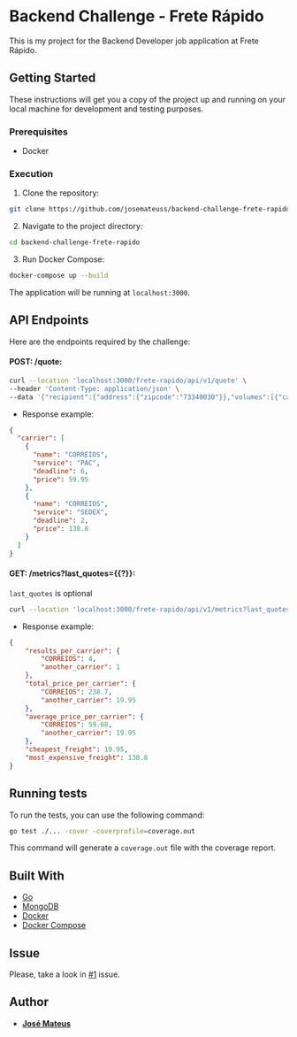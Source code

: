 # Backend Challenge - Frete Rápido

This is my project for the Backend Developer job application at Frete Rápido.

## Getting Started

These instructions will get you a copy of the project up and running on your local machine for development and testing
purposes.

### Prerequisites

- Docker

### Execution

1. Clone the repository:

```bash
git clone https://github.com/josemateuss/backend-challenge-frete-rapido.git
```

2. Navigate to the project directory:

```bash
cd backend-challenge-frete-rapido
```

3. Run Docker Compose:

```bash
docker-compose up --build
```

The application will be running at `localhost:3000`.

## API Endpoints

Here are the endpoints required by the challenge:

#### POST: /quote:

```bash
curl --location 'localhost:3000/frete-rapido/api/v1/quote' \
--header 'Content-Type: application/json' \
--data '{"recipient":{"address":{"zipcode":"73340030"}},"volumes":[{"category":7,"amount":1,"unitary_weight":5,"price":349,"sku":"abc-teste-123","height":0.2,"width":0.2,"length":0.2},{"category":7,"amount":2,"unitary_weight":4,"price":556,"sku":"abc-teste-527","height":0.4,"width":0.6,"length":0.15}]}'
```

- Response example:

```json
{
  "carrier": [
    {
      "name": "CORREIOS",
      "service": "PAC",
      "deadline": 6,
      "price": 59.95
    },
    {
      "name": "CORREIOS",
      "service": "SEDEX",
      "deadline": 2,
      "price": 138.8
    }
  ]
}
```

#### GET: /metrics?last_quotes={{?}}:

`last_quotes` is optional

```bash
curl --location 'localhost:3000/frete-rapido/api/v1/metrics?last_quotes=2'
```

- Response example:

```json
{
    "results_per_carrier": {
        "CORREIOS": 4,
        "another_carrier": 1
    },
    "total_price_per_carrier": {
        "CORREIOS": 238.7,
        "another_carrier": 19.95
    },
    "average_price_per_carrier": {
        "CORREIOS": 59.68,
        "another_carrier": 19.95
    },
    "cheapest_freight": 19.95,
    "most_expensive_freight": 138.8
}
```

## Running tests

To run the tests, you can use the following command:

```bash
go test ./... -cover -coverprofile=coverage.out
```

This command will generate a `coverage.out` file with the coverage report.

## Built With

- [Go](https://golang.org/)
- [MongoDB](https://www.mongodb.com/)
- [Docker](https://www.docker.com/)
- [Docker Compose](https://docs.docker.com/compose/)

## Issue

Please, take a look in [#1](https://github.com/josemateuss/backend-challenge-frete-rapido/issues/1) issue.

## Author

- **[José Mateus](https://github.com/josemateuss)**
